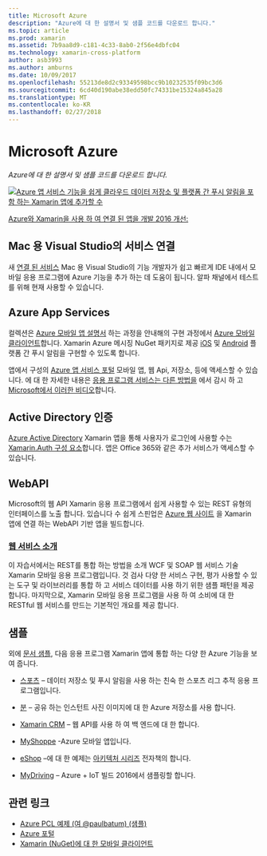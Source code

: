 ```yaml
---
title: Microsoft Azure
description: "Azure에 대 한 설명서 및 샘플 코드를 다운로드 합니다."
ms.topic: article
ms.prod: xamarin
ms.assetid: 7b9aa8d9-c181-4c33-8ab0-2f56e4dbfc04
ms.technology: xamarin-cross-platform
author: asb3993
ms.author: amburns
ms.date: 10/09/2017
ms.openlocfilehash: 55213de8d2c93349598bcc9b10232535f09bc3d6
ms.sourcegitcommit: 6cd40d190abe38edd50fc74331be15324a845a28
ms.translationtype: MT
ms.contentlocale: ko-KR
ms.lasthandoff: 02/27/2018
---
```

# <a name="microsoft-azure"></a>Microsoft Azure

_Azure에 대 한 설명서 및 샘플 코드를 다운로드 합니다._

[ ![](images/evolve-mikej-azure-sml.png "Azure 앱 서비스 기능을 쉽게 클라우드 데이터 저장소 및 플랫폼 간 푸시 알림을 포함 하는 Xamarin 앱에 추가할 수")](https://evolve.xamarin.com/session/56ec886fde91c6253c277bc6)

[Azure와 Xamarin을 사용 하 여 연결 된 앱을 개발 2016 개선:](https://evolve.xamarin.com/session/56ec886fde91c6253c277bc6)

## <a name="connected-services-in-visual-studio-for-mac"></a>Mac 용 Visual Studio의 서비스 연결

새 [연결 된 서비스](connected-services.md) Mac 용 Visual Studio의 기능 개발자가 쉽고 빠르게 IDE 내에서 모바일 응용 프로그램에 Azure 기능을 추가 하는 데 도움이 됩니다. 알파 채널에서 테스트를 위해 현재 사용할 수 있습니다.


## <a name="azure-app-services"></a>Azure App Services

컬렉션은 [Azure 모바일 앱 설명서](~/cross-platform/data-cloud/mobile-apps.md) 하는 과정을 안내해의 구현 과정에서 [Azure 모바일 클라이언트](https://www.nuget.org/packages/Microsoft.Azure.Mobile.Client/)합니다.
Xamarin Azure 메시징 NuGet 패키지로 제공 [iOS](https://www.nuget.org/packages/Xamarin.Azure.NotificationHubs.iOS/) 및 [Android](https://www.nuget.org/packages/Xamarin.Azure.NotificationHubs.Android/) 플랫폼 간 푸시 알림을 구현할 수 있도록 합니다.

앱에서 구성의 [Azure 앱 서비스 포털](https://portal.azure.com/) 모바일 앱, 웹 Api, 저장소, 등에 액세스할 수 있습니다. 에 대 한 자세한 내용은 [응용 프로그램 서비스는 다른 방법을](http://azure.microsoft.com/en-us/updates/whats-new-with-azure-app-service/) 에서 감시 하 고 [Microsoft에서 이러한 비디오](http://azure.microsoft.com/en-us/campaigns/azure-march-announcement/)합니다.

## <a name="active-directory-authentication"></a>Active Directory 인증

[Azure Active Directory](~/cross-platform/data-cloud/active-directory/index.md) Xamarin 앱을 통해 사용자가 로그인에 사용할 수는 [Xamarin.Auth 구성 요소](https://www.nuget.org/packages/Xamarin.Auth/)합니다.
앱은 Office 365와 같은 추가 서비스가 액세스할 수 있습니다.

## <a name="webapi"></a>WebAPI

Microsoft의 웹 API Xamarin 응용 프로그램에서 쉽게 사용할 수 있는 REST 유형의 인터페이스를 노출 합니다.
있습니다 수 쉽게 스핀업은 [Azure 웹 사이트](https://trywebsites.azurewebsites.net/) 을 Xamarin 앱에 연결 하는 WebAPI 기반 앱을 빌드합니다.


###  <a name="introduction-to-web-servicescross-platformdata-cloudweb-servicesindexmd"></a>[웹 서비스 소개](~/cross-platform/data-cloud/web-services/index.md)

이 자습서에서는 REST를 통합 하는 방법을 소개 WCF 및 SOAP 웹 서비스 기술 Xamarin 모바일 응용 프로그램입니다. 것 검사 다양 한 서비스 구현, 평가 사용할 수 있는 도구 및 라이브러리를 통합 하 고 서비스 데이터를 사용 하기 위한 샘플 패턴을 제공 합니다. 마지막으로, Xamarin 모바일 응용 프로그램을 사용 하 여 소비에 대 한 RESTful 웹 서비스를 만드는 기본적인 개요를 제공 합니다.

## <a name="samples"></a>샘플

외에 [문서 샘플](https://github.com/xamarin/mobile-samples/tree/master/Azure), 다음 응용 프로그램 Xamarin 앱에 통합 하는 다양 한 Azure 기능을 보여 줍니다.

- [스포츠](https://github.com/xamarin/Sport) – 데이터 저장소 및 푸시 알림을 사용 하는 친숙 한 스포츠 리그 추적 응용 프로그램입니다.
- [분](https://github.com/pierceboggan/Moments) – 공유 하는 인스턴트 사진 이미지에 대 한 Azure 저장소를 사용 합니다.
- [Xamarin CRM](https://github.com/xamarin/app-crm) – 웹 API를 사용 하 여 백 엔드에 대 한 합니다.
- [MyShoppe](https://github.com/jamesmontemagno/MyShoppe) -Azure 모바일 앱입니다.

- [eShop](https://github.com/dotnet-architecture/eShopOnContainers) –에 대 한 예제는 [아키텍처 시리즈](https://www.microsoft.com/net/learn/architecture) 전자책의 합니다.
- [MyDriving](https://azure.microsoft.com/en-us/campaigns/mydriving/) – Azure + IoT 빌드 2016에서 샘플링할 합니다.


## <a name="related-links"></a>관련 링크

- [Azure PCL 예제 (여 @paulbatum) (샘플)](https://github.com/paulbatum/mobile-services-xamarin-pcl)
- [Azure 포털](http://azure.microsoft.com/)
- [Xamarin (NuGet)에 대 한 모바일 클라이언트](https://www.nuget.org/packages/Microsoft.Azure.Mobile.Client/)
